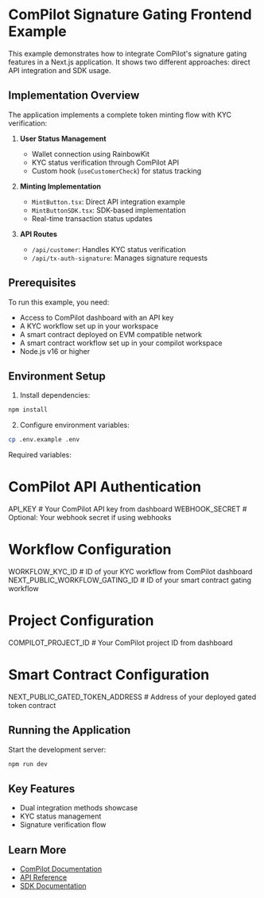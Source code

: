 # ComPilot Signature Gating Frontend Example

This example demonstrates how to integrate ComPilot's signature gating features in a Next.js application. It shows two different approaches: direct API integration and SDK usage.

## Implementation Overview

The application implements a complete token minting flow with KYC verification:

1. **User Status Management**
   - Wallet connection using RainbowKit
   - KYC status verification through ComPilot API
   - Custom hook (`useCustomerCheck`) for status tracking

2. **Minting Implementation**
   - `MintButton.tsx`: Direct API integration example
   - `MintButtonSDK.tsx`: SDK-based implementation
   - Real-time transaction status updates

3. **API Routes**
   - `/api/customer`: Handles KYC status verification
   - `/api/tx-auth-signature`: Manages signature requests

## Prerequisites

To run this example, you need:
- Access to ComPilot dashboard with an API key
- A KYC workflow set up in your workspace
- A smart contract deployed on EVM compatible network
- A smart contract workflow set up in your compilot workspace
- Node.js v16 or higher


## Environment Setup

1. Install dependencies:
```bash
npm install
```

2. Configure environment variables:
```bash
cp .env.example .env
```

Required variables:

# ComPilot API Authentication
API_KEY                # Your ComPilot API key from dashboard
WEBHOOK_SECRET           # Optional: Your webhook secret if using webhooks

# Workflow Configuration
WORKFLOW_KYC_ID           # ID of your KYC workflow from ComPilot dashboard
NEXT_PUBLIC_WORKFLOW_GATING_ID  # ID of your smart contract gating workflow

# Project Configuration
COMPILOT_PROJECT_ID       # Your ComPilot project ID from dashboard

# Smart Contract Configuration
NEXT_PUBLIC_GATED_TOKEN_ADDRESS  # Address of your deployed gated token contract


## Running the Application

Start the development server:
```bash
npm run dev
```

## Key Features

- Dual integration methods showcase
- KYC status management
- Signature verification flow

## Learn More

- [ComPilot Documentation](https://docs.compilot.ai)
- [API Reference](https://docs.compilot.ai/apis)
- [SDK Documentation](https://docs.compilot.ai/developing/sdk/)